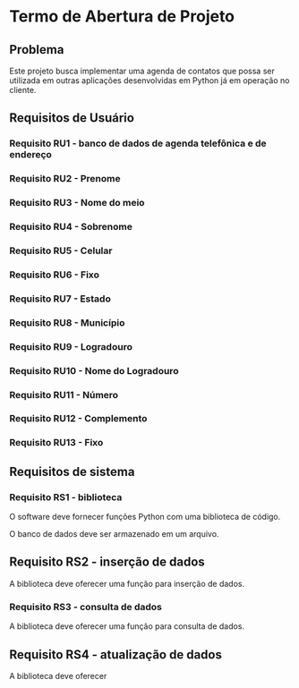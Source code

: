# Termo de Abertura de Projeto

## Problema

Este projeto busca implementar uma agenda de contatos que possa ser utilizada em outras aplicações desenvolvidas em Python já em operação no cliente.

## Requisitos de Usuário

### Requisito RU1 - banco de dados de agenda telefônica e de endereço

### Requisito RU2 - Prenome

### Requisito RU3 - Nome do meio

### Requisito RU4 - Sobrenome

### Requisito RU5 - Celular

### Requisito RU6 - Fixo

### Requisito RU7 - Estado

### Requisito RU8 - Município

### Requisito RU9 - Logradouro

### Requisito RU10 - Nome do Logradouro

### Requisito RU11 - Número

### Requisito RU12 - Complemento

### Requisito RU13 - Fixo

## Requisitos de sistema

### Requisito RS1 - biblioteca

O software deve fornecer funções Python com uma biblioteca de código.

O banco de dados deve ser armazenado em um arquivo.

## Requisito RS2 - inserção de dados

A biblioteca deve oferecer uma função para inserção de dados.

### Requisito RS3 - consulta de dados

A biblioteca deve oferecer uma função para consulta de dados.

## Requisito RS4 - atualização de dados

A biblioteca deve oferecer
